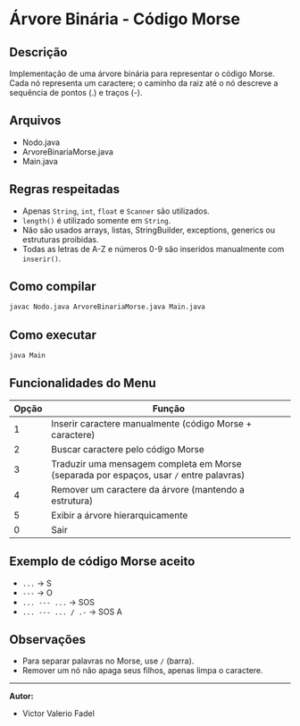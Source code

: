 # Árvore Binária - Código Morse

## Descrição
Implementação de uma árvore binária para representar o código Morse. Cada nó representa um caractere; o caminho da raiz até o nó descreve a sequência de pontos (.) e traços (-).

## Arquivos
- Nodo.java
- ArvoreBinariaMorse.java
- Main.java

## Regras respeitadas
- Apenas `String`, `int`, `float` e `Scanner` são utilizados.
- `length()` é utilizado somente em `String`.
- Não são usados arrays, listas, StringBuilder, exceptions, generics ou estruturas proibidas.
- Todas as letras de A-Z e números 0-9 são inseridos manualmente com `inserir()`.

## Como compilar
```bash
javac Nodo.java ArvoreBinariaMorse.java Main.java
```

## Como executar
```bash
java Main
```

## Funcionalidades do Menu
| Opção | Função |
|-------|--------|
| 1 | Inserir caractere manualmente (código Morse + caractere) |
| 2 | Buscar caractere pelo código Morse |
| 3 | Traduzir uma mensagem completa em Morse (separada por espaços, usar `/` entre palavras) |
| 4 | Remover um caractere da árvore (mantendo a estrutura) |
| 5 | Exibir a árvore hierarquicamente |
| 0 | Sair |

## Exemplo de código Morse aceito
- `...` → S  
- `---` → O  
- `... --- ...` → SOS  
- `... --- ... / .-` → SOS A

## Observações
- Para separar palavras no Morse, use `/` (barra).  
- Remover um nó não apaga seus filhos, apenas limpa o caractere.  

---

**Autor:**  
- Victor Valerio Fadel
